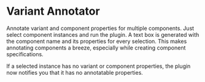 # Variant Annotator

Annotate variant and component properties for multiple components. Just select component instances and run the plugin. A text box is generated with the component name and its properties for every selection. This makes annotating components a breeze, especially while creating component specifications.

If a selected instance has no variant or component properties, the plugin now notifies you that it has no annotatable properties.
